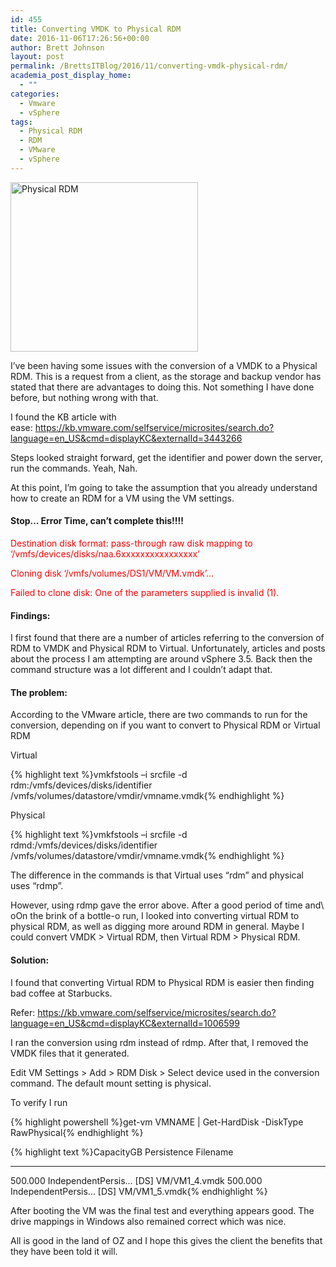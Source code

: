 ```yaml
---
id: 455
title: Converting VMDK to Physical RDM
date: 2016-11-06T17:26:56+00:00
author: Brett Johnson
layout: post
permalink: /BrettsITBlog/2016/11/converting-vmdk-physical-rdm/
academia_post_display_home:
  - ""
categories:
  - Vmware
  - vSphere
tags:
  - Physical RDM
  - RDM
  - VMware
  - vSphere
---
```

<img class="alignnone wp-image-457 size-medium" src="https://sdbrett.com/assets/images/2016/11/RDM-300x271.jpg" alt="Physical RDM" width="300" height="271" srcset="https://sdbrett.com/assets/images2016/11/RDM-300x271.jpg 300w, https://sdbrett.com/assets/images2016/11/RDM-260x235.jpg 260w, https://sdbrett.com/assets/images2016/11/RDM.jpg 346w" sizes="(max-width: 300px) 100vw, 300px" />

I&#8217;ve been having some issues with the conversion of a VMDK to a Physical RDM. This is a request from a client, as the storage and backup vendor has stated that there are advantages to doing this. Not something I have done before, but nothing wrong with that.

I found the KB article with ease: <https://kb.vmware.com/selfservice/microsites/search.do?language=en_US&cmd=displayKC&externalId=3443266>

Steps looked straight forward, get the identifier and power down the server, run the commands. Yeah, Nah.

At this point, I&#8217;m going to take the assumption that you already understand how to create an RDM for a VM using the VM settings.

#### Stop&#8230; Error Time, can&#8217;t complete this!!!!

<span style="color: #ff0000;">Destination disk format: pass-through raw disk mapping to &#8216;/vmfs/devices/disks/naa.6xxxxxxxxxxxxxxxx&#8217;</span>
  
<span style="color: #ff0000;">Cloning disk &#8216;/vmfs/volumes/DS1/VM/VM.vmdk&#8217;&#8230;</span>
  
<span style="color: #ff0000;">Failed to clone disk: One of the parameters supplied is invalid (1).</span>

#### Findings:

I first found that there are a number of articles referring to the conversion of RDM to VMDK and Physical RDM to Virtual. Unfortunately, articles and posts about the process I am attempting are around vSphere 3.5. Back then the command structure was a lot different and I couldn&#8217;t adapt that.

#### The problem:

According to the VMware article, there are two commands to run for the conversion, depending on if you want to convert to Physical RDM or Virtual RDM

Virtual

{% highlight text %}vmkfstools –i srcfile -d rdm:/vmfs/devices/disks/identifier /vmfs/volumes/datastore/vmdir/vmname.vmdk{% endhighlight %}

Physical

{% highlight text %}vmkfstools –i srcfile -d rdmd:/vmfs/devices/disks/identifier /vmfs/volumes/datastore/vmdir/vmname.vmdk{% endhighlight %}

The difference in the commands is that Virtual uses &#8220;rdm&#8221; and physical uses &#8220;rdmp&#8221;.

However, using rdmp gave the error above. After a good period of time and\ oOn the brink of a bottle-o run, I looked into converting virtual RDM to physical RDM, as well as digging more around RDM in general. Maybe I could convert VMDK > Virtual RDM, then Virtual RDM > Physical RDM.

#### Solution:

I found that converting Virtual RDM to Physical RDM is easier then finding bad coffee at Starbucks.

Refer: <https://kb.vmware.com/selfservice/microsites/search.do?language=en_US&cmd=displayKC&externalId=1006599>

I ran the conversion using rdm instead of rdmp. After that, I removed the VMDK files that it generated.

Edit VM Settings > Add > RDM Disk > Select device used in the conversion command. The default mount setting is physical.

To verify I run

{% highlight powershell %}get-vm VMNAME | Get-HardDisk -DiskType RawPhysical{% endhighlight %}

{% highlight text %}CapacityGB Persistence Filename
---------- ----------- --------
500.000 IndependentPersis... [DS] VM/VM1_4.vmdk
500.000 IndependentPersis... [DS] VM/VM1_5.vmdk{% endhighlight %}

After booting the VM was the final test and everything appears good. The drive mappings in Windows also remained correct which was nice.

All is good in the land of OZ and I hope this gives the client the benefits that they have been told it will.